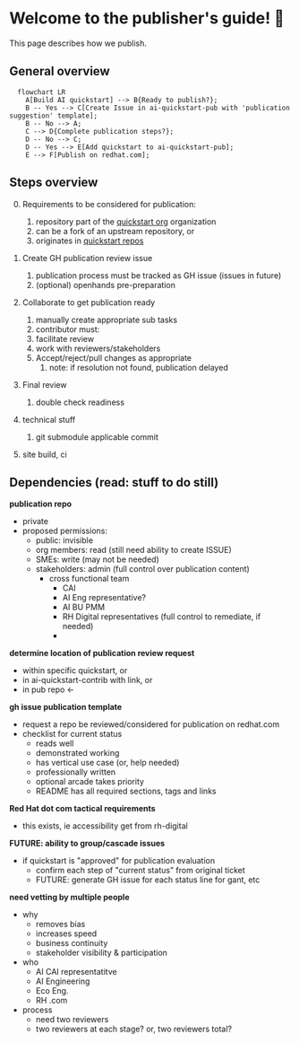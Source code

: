 # Welcome to the publisher's guide! :book: 

This page describes how we publish. 


## General overview

```mermaid
  flowchart LR 
    A[Build AI quickstart] --> B{Ready to publish?};
    B -- Yes --> C[Create Issue in ai-quickstart-pub with 'publication suggestion' template];
    B -- No --> A;
    C --> D{Complete publication steps?};
    D -- No --> C;
    D -- Yes --> E[Add quickstart to ai-quickstart-pub];
    E --> F[Publish on redhat.com];
```

## Steps overview

0. Requirements to be considered for publication:
   1. repository part of the [quickstart org](https://github.com/rh-ai-quickstart) organization 
   2. can be a fork of an upstream repository, or
   3. originates in [quickstart repos](https://github.com/orgs/rh-ai-quickstart/repositories)

1. Create GH publication review issue
   1. publication process must be tracked as GH issue (issues in future)
   2. (optional) openhands pre-preparation

2. Collaborate to get publication ready
   1. manually create appropriate sub tasks
   2. contributor must: 
   3. facilitate review
   4. work with reviewers/stakeholders 
   5. Accept/reject/pull changes as appropriate
	  1. note: if resolution not found, publication delayed

3. Final review
   1. double check readiness

4. technical stuff
   1. git submodule applicable commit 

5. site build, ci


## Dependencies (read: stuff to do still)

**publication repo** 
- private 
- proposed permissions:
  - public: invisible
  - org members: read (still need ability to create ISSUE)
  - SMEs: write (may not be needed)
  - stakeholders: admin (full control over publication content)
	- cross functional team
      - CAI 
	  - AI Eng representative? 
	  - AI BU PMM 
	  - RH Digital representatives (full control to remediate, if needed)
	  - 

**determine location of publication review request**
- within specific quickstart, or 
- in ai-quickstart-contrib with link, or 
- in pub repo <-

**gh issue publication template**
- request a repo be reviewed/considered for publication on redhat.com
- checklist for current status 
  - reads well 
  - demonstrated working 
  - has vertical use case (or, help needed) 
  - professionally written
  - optional arcade takes priority
  - README has all required sections, tags and links

**Red Hat dot com tactical requirements**
- this exists, ie accessibility get from rh-digital

**FUTURE: ability to group/cascade issues** 
- if quickstart is "approved" for publication evaluation 
  - confirm each step of "current status" from original ticket
  - FUTURE: generate GH issue for each status line for gant, etc
  
**need vetting by multiple people**
- why 
  - removes bias
  - increases speed 
  - business continuity 
  - stakeholder visibility & participation
- who
  - AI CAI representatitve 
  - AI Engineering 
  - Eco Eng. 
  - RH .com 
- process
  - need two reviewers 
  - two reviewers at each stage? or, two reviewers total?
